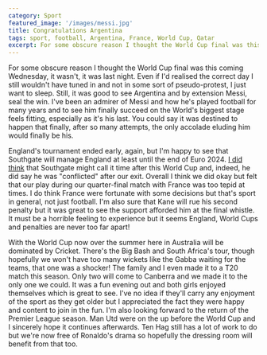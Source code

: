 ```yaml
---
category: Sport
featured_image: '/images/messi.jpg'
title: Congratulations Argentina
tags: sport, football, Argentina, France, World Cup, Qatar
excerpt: For some obscure reason I thought the World Cup final was this coming Wednesday, it wasn't, it was last night. Even if I'd realised the correct day I still wouldn't have tuned in and not in some sort of pseudo-protest, I just want to sleep. Still, it was good to see Argentina and by extension Messi, seal the win. I've been an admirer of Messi and how he's played football for many years and to see him finally succeed on the World's biggest stage feels fitting, especially as it's his last. You could say it was destined to happen that finally, after so many attempts, the only accolade eluding him would finally be his.
---
```

For some obscure reason I thought the World Cup final was this coming Wednesday, it wasn't, it was last night. Even if I'd realised the correct day I still wouldn't have tuned in and not in some sort of pseudo-protest, I just want to sleep. Still, it was good to see Argentina and by extension Messi, seal the win. I've been an admirer of Messi and how he's played football for many years and to see him finally succeed on the World's biggest stage feels fitting, especially as it's his last. You could say it was destined to happen that finally, after so many attempts, the only accolade eluding him would finally be his.

England's tournament ended early, again, but I'm happy to see that Southgate will manage England at least until the end of Euro 2024. [I did think](https://www.pntaylor.net/blog/world-cup-thoughts) that Southgate might call it time after this World Cup and, indeed, he did say he was "conflicted" after our exit. Overall I think we did okay but felt that our play during our quarter-final match with France was too tepid at times. I do think France were fortunate with some decisions but that's sport in general, not just football. I'm also sure that Kane will rue his second penalty but it was great to see the support afforded him at the final whistle. It must be a horrible feeling to experience but it seems England, World Cups and penalties are never too far apart!

With the World Cup now over the summer here in Australia will be dominated by Cricket. There's the Big Bash and South Africa's tour, though hopefully we won't have too many wickets like the Gabba waiting for the teams, that one was a shocker! The family and I even made it to a T20 match this season. Only two will come to Canberra and we made it to the only one we could. It was a fun evening out and both girls enjoyed themselves which is great to see. I've no idea if they'll carry any enjoyment of the sport as they get older but I appreciated the fact they were happy and content to join in the fun. I'm also looking forward to the return of the Premier League season. Man Utd were on the up before the World Cup and I sincerely hope it continues afterwards. Ten Hag still has a lot of work to do but we're now free of Ronaldo's drama so hopefully the dressing room will benefit from that too.
